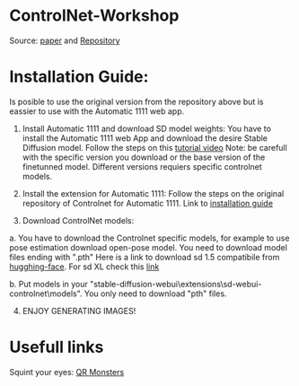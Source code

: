 # ControlNet-Workshop

Source: [paper](https://arxiv.org/abs/2302.05543) and [Repository](https://github.com/lllyasviel/ControlNet)


# Installation Guide:

Is posible to use the original version from the repository above but is eassier to use with the Automatic 1111 web app.

1. Install Automatic 1111 and download SD model weights:
You have to install the Automatic 1111 web App and download the desire Stable Diffusion model. Follow the steps on this [tutorial video](https://www.youtube.com/watch?v=sF77S664AHg)
Note: be carefull with the specific version you download or the base version of the finetunned model. Different versions requiers specific controlnet models.

2. Install the extension for Automatic 1111:
Follow the steps on the original repository of Controlnet for Automatic 1111. Link to [installation guide](https://github.com/Mikubill/sd-webui-controlnet#installation)

3. Download ControlNet models:

a. You have to download the Controlnet specific models, for example to use pose estimation download open-pose model.
You need to download model files ending with ".pth"
Here is a link to download sd 1.5 compatibile from [hugghing-face](https://huggingface.co/lllyasviel/ControlNet-v1-1/tree/main). For sd XL check this [link](https://github.com/Mikubill/sd-webui-controlnet/tree/main#download-models-for-sdxl)

b. Put models in your "stable-diffusion-webui\extensions\sd-webui-controlnet\models". You only need to download "pth" files.


4. ENJOY GENERATING IMAGES!

# Usefull links

Squint your eyes: [QR Monsters](https://huggingface.co/monster-labs/control_v1p_sd15_qrcode_monster)

